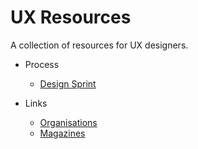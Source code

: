 # UX Resources
A collection of resources for UX designers.

* Process
    * [Design Sprint](01-Process/design-sprint.md)

* Links
    * [Organisations](02-Links/organisations.md)
    * [Magazines](02-Links/magazines.md)